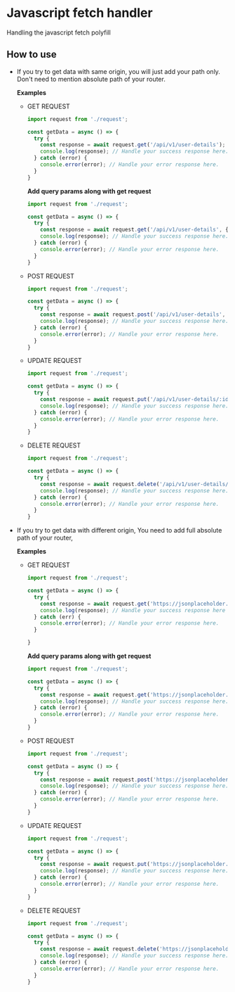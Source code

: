 # Javascript fetch handler

Handling the javascript fetch polyfill


## How to use

- If you try to get data with same origin, you will just add your path only. Don't need to mention absolute path of your router.

  **Examples**
  
  - GET REQUEST
  
    ```javascript
    import request from './request';

    const getData = async () => {
      try {
        const response = await request.get('/api/v1/user-details');
        console.log(response); // Handle your success response here.
      } catch (error) {
        console.error(error); // Handle your error response here.
      } 
    }
    ```
    
    **Add query params along with get request**
    
    ```javascript
    import request from './request';

    const getData = async () => {
      try {
        const response = await request.get('/api/v1/user-details', { queryKey1: "queryValue1", queryKey2: "queryValue2" });
        console.log(response); // Handle your success response here.
      } catch (error) {
        console.error(error); // Handle your error response here.
      } 
    }
    ```
    
  - POST REQUEST
  
    ```javascript
    import request from './request';

    const getData = async () => {
      try {
        const response = await request.post('/api/v1/user-details', { name: '<name>', position: '<position>' });
        console.log(response); // Handle your success response here.
      } catch (error) {
        console.error(error); // Handle your error response here.
      } 
    }
    ```
    
  - UPDATE REQUEST
  
    ```javascript
    import request from './request';

    const getData = async () => {
      try {
        const response = await request.put('/api/v1/user-details/:id', { name: '<updated-name>', position: '<updated-position>' });
        console.log(response); // Handle your success response here.
      } catch (error) {
        console.error(error); // Handle your error response here.
      } 
    }
    ```
    
  - DELETE REQUEST
  
    ```javascript
    import request from './request';

    const getData = async () => {
      try {
        const response = await request.delete('/api/v1/user-details/:id');
        console.log(response); // Handle your success response here.
      } catch (error) {
        console.error(error); // Handle your error response here.
      } 
    }
    ```

- If you try to get data with different origin, You need to add full absolute path of your router,

  **Examples**
  
  - GET REQUEST
  
    ```javascript
    import request from './request';

    const getData = async () => {
      try {
        const response = await request.get('https://jsonplaceholder.typicode.com/todos');
        console.log(response); // Handle your success response here
      } catch (err) {
        console.error(error); // Handle your error response here.
      }

    }
    ```
    
    **Add query params along with get request**
    
    ```javascript
    import request from './request';

    const getData = async () => {
      try {
        const response = await request.get('https://jsonplaceholder.typicode.com/todos', { queryKey1: "queryValue1", queryKey2: "queryValue2" });
        console.log(response); // Handle your success response here.
      } catch (error) {
        console.error(error); // Handle your error response here.
      } 
    }
    ```
    
  - POST REQUEST

    ```javascript
    import request from './request';

    const getData = async () => {
      try {
        const response = await request.post('https://jsonplaceholder.typicode.com/todos', { title: '<title>' });
        console.log(response); // Handle your success response here.
      } catch (error) {
        console.error(error); // Handle your error response here.
      } 
    }
    ```
    
   - UPDATE REQUEST

      ```javascript
      import request from './request';

      const getData = async () => {
        try {
          const response = await request.put('https://jsonplaceholder.typicode.com/todos/:id', { title: '<updated-title>' });
          console.log(response); // Handle your success response here.
        } catch (error) {
          console.error(error); // Handle your error response here.
        } 
      }
      ```

    - DELETE REQUEST

      ```javascript
      import request from './request';

      const getData = async () => {
        try {
          const response = await request.delete('https://jsonplaceholder.typicode.com/todos/:id');
          console.log(response); // Handle your success response here.
        } catch (error) {
          console.error(error); // Handle your error response here.
        } 
      }
      ```
